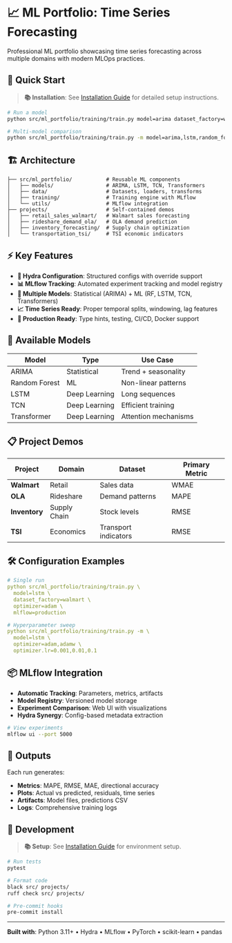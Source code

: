 # 📈 ML Portfolio: Time Series Forecasting

Professional ML portfolio showcasing time series forecasting across multiple domains with modern MLOps practices.

## 🚀 Quick Start

> **📚 Installation**: See [Installation Guide](docs/INSTALLATION.md) for detailed setup instructions.

```bash
# Run a model
python src/ml_portfolio/training/train.py model=arima dataset_factory=walmart

# Multi-model comparison
python src/ml_portfolio/training/train.py -m model=arima,lstm,random_forest dataset_factory=walmart
```

## 🏗️ Architecture

```
├── src/ml_portfolio/           # Reusable ML components
│   ├── models/                 # ARIMA, LSTM, TCN, Transformers
│   ├── data/                   # Datasets, loaders, transforms
│   ├── training/               # Training engine with MLflow
│   └── utils/                  # MLflow integration
├── projects/                   # Self-contained demos
│   ├── retail_sales_walmart/   # Walmart sales forecasting
│   ├── rideshare_demand_ola/   # OLA demand prediction
│   ├── inventory_forecasting/  # Supply chain optimization
│   └── transportation_tsi/     # TSI economic indicators
```

## ⚡ Key Features

- **🔧 Hydra Configuration**: Structured configs with override support
- **📊 MLflow Tracking**: Automated experiment tracking and model registry
- **🤖 Multiple Models**: Statistical (ARIMA) + ML (RF, LSTM, TCN, Transformers)
- **📈 Time Series Ready**: Proper temporal splits, windowing, lag features
- **🔄 Production Ready**: Type hints, testing, CI/CD, Docker support

## 🎯 Available Models

| Model | Type | Use Case |
|-------|------|----------|
| ARIMA | Statistical | Trend + seasonality |
| Random Forest | ML | Non-linear patterns |
| LSTM | Deep Learning | Long sequences |
| TCN | Deep Learning | Efficient training |
| Transformer | Deep Learning | Attention mechanisms |

## 📋 Project Demos

| Project | Domain | Dataset | Primary Metric |
|---------|--------|---------|----------------|
| **Walmart** | Retail | Sales data | WMAE |
| **OLA** | Rideshare | Demand patterns | MAPE |
| **Inventory** | Supply Chain | Stock levels | RMSE |
| **TSI** | Economics | Transport indicators | RMSE |

## 🛠️ Configuration Examples

```yaml
# Single run
python src/ml_portfolio/training/train.py \
  model=lstm \
  dataset_factory=walmart \
  optimizer=adam \
  mlflow=production

# Hyperparameter sweep
python src/ml_portfolio/training/train.py -m \
  model=lstm \
  optimizer=adam,adamw \
  optimizer.lr=0.001,0.01,0.1
```

## 📦 MLflow Integration

- **Automatic Tracking**: Parameters, metrics, artifacts
- **Model Registry**: Versioned model storage
- **Experiment Comparison**: Web UI with visualizations
- **Hydra Synergy**: Config-based metadata extraction

```bash
# View experiments
mlflow ui --port 5000
```

## 🎨 Outputs

Each run generates:
- **Metrics**: MAPE, RMSE, MAE, directional accuracy
- **Plots**: Actual vs predicted, residuals, time series
- **Artifacts**: Model files, predictions CSV
- **Logs**: Comprehensive training logs

## 🔬 Development

> **📚 Setup**: See [Installation Guide](docs/INSTALLATION.md) for environment setup.

```bash
# Run tests
pytest

# Format code
black src/ projects/
ruff check src/ projects/

# Pre-commit hooks
pre-commit install
```

---

**Built with**: Python 3.11+ • Hydra • MLflow • PyTorch • scikit-learn • pandas
